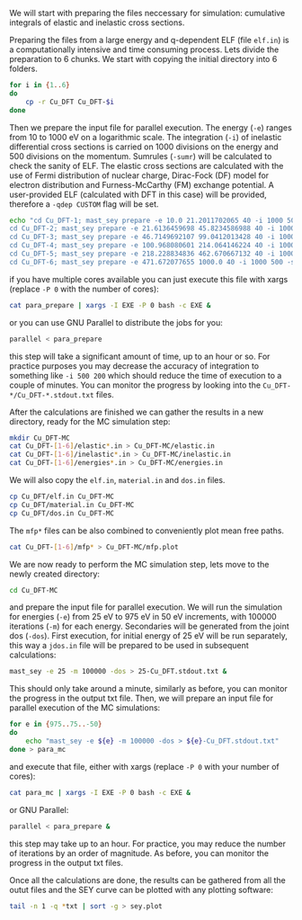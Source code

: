 We will start with preparing the files neccessary for simulation: cumulative integrals of elastic and inelastic cross sections.

Preparing the files from a large energy and q-dependent ELF (file `elf.in`) is a computationally intensive and time consuming process.
Lets divide the preparation to 6 chunks. We start with copying the initial directory into 6 folders.

```bash
for i in {1..6}
do
    cp -r Cu_DFT Cu_DFT-$i
done
```

Then we prepare the input file for parallel execution. The energy (`-e`) ranges from 10 to 1000 eV on a logarithmic scale. The integration (`-i`) of inelastic differential cross sections is carried on 1000 divisions on the energy and 500 divisions on the momentum. Sumrules (`-sumr`) will be calculated to check the sanity of ELF. The elastic cross sections are calculated with the use of Fermi distribution of nuclear charge, Dirac-Fock (DF) model for electron distribution and Furness-McCarthy (FM) exchange potential. A user-provided ELF (calculated with DFT in this case) will be provided, therefore a `-qdep CUSTOM` flag will be set.

```bash
echo "cd Cu_DFT-1; mast_sey prepare -e 10.0 21.2011702065 40 -i 1000 500 -sumr -elastic F DF FM -qdep CUSTOM > Cu_DFT-1.stdout.txt
cd Cu_DFT-2; mast_sey prepare -e 21.6136459698 45.8234586988 40 -i 1000 500 -sumr -elastic F DF FM -qdep CUSTOM > Cu_DFT-2.stdout.txt
cd Cu_DFT-3; mast_sey prepare -e 46.7149692107 99.0412013428 40 -i 1000 500 -sumr -elastic F DF FM -qdep CUSTOM > Cu_DFT-3.stdout.txt
cd Cu_DFT-4; mast_sey prepare -e 100.968080601 214.064146224 40 -i 1000 500 -sumr -elastic F DF FM -qdep CUSTOM > Cu_DFT-4.stdout.txt
cd Cu_DFT-5; mast_sey prepare -e 218.228834836 462.670667132 40 -i 1000 500 -sumr -elastic F DF FM -qdep CUSTOM > Cu_DFT-5.stdout.txt
cd Cu_DFT-6; mast_sey prepare -e 471.672077655 1000.0 40 -i 1000 500 -sumr -elastic F DF FM -qdep CUSTOM > Cu_DFT-6.stdout.txt" > para_prepare
```

if you have multiple cores available you can just execute this file with xargs (replace `-P 0` with the number of cores):

```bash
cat para_prepare | xargs -I EXE -P 0 bash -c EXE &
```

or you can use GNU Parallel to distribute the jobs for you:

```bash
parallel < para_prepare
```

this step will take a significant amount of time, up to an hour or so. For practice purposes you may decrease the accuracy of integration to something like `-i 500 200` which should reduce the time of execution to a couple of minutes. You can monitor the progress by looking into the `Cu_DFT-*/Cu_DFT-*.stdout.txt` files.

After the calculations are finished we can gather the results in a new directory, ready for the MC simulation step:

```bash
mkdir Cu_DFT-MC
cat Cu_DFT-[1-6]/elastic*.in > Cu_DFT-MC/elastic.in
cat Cu_DFT-[1-6]/inelastic*.in > Cu_DFT-MC/inelastic.in
cat Cu_DFT-[1-6]/energies*.in > Cu_DFT-MC/energies.in
```

We will also copy the `elf.in`, `material.in` and `dos.in` files.

```bash
cp Cu_DFT/elf.in Cu_DFT-MC
cp Cu_DFT/material.in Cu_DFT-MC
cp Cu_DFT/dos.in Cu_DFT-MC
```

The `mfp*` files can be also combined to conveniently plot mean free paths.

```bash
cat Cu_DFT-[1-6]/mfp* > Cu_DFT-MC/mfp.plot
```

We are now ready to perform the MC simulation step, lets move to the newly created directory:

```bash
cd Cu_DFT-MC
```

and prepare the input file for parallel execution. We will run the simulation for energies (`-e`) from 25 eV to 975 eV in 50 eV increments, with 100000 iterations (`-m`) for each energy. Secondaries will be generated from the joint dos (`-dos`). First execution, for initial energy of 25 eV will be run separately, this way a `jdos.in` file will be prepared to be used in subsequent calculations:

```bash
mast_sey -e 25 -m 100000 -dos > 25-Cu_DFT.stdout.txt &
```

This should only take around a minute, similarly as before, you can monitor the progress in the output txt file. Then, we will prepare an input file for parallel execution of the MC simulations:

```bash
for e in {975..75..-50}
do
    echo "mast_sey -e ${e} -m 100000 -dos > ${e}-Cu_DFT.stdout.txt"
done > para_mc
```

and execute that file, either with xargs (replace `-P 0` with your number of cores):

```bash
cat para_mc | xargs -I EXE -P 0 bash -c EXE &
```

or GNU Parallel:

```bash
parallel < para_prepare &
```

this step may take up to an hour. For practice, you may reduce the number of iterations by an order of magnitude. As before, you can monitor the progress in the output txt files.

Once all the calculations are done, the results can be gathered from all the outut files and the SEY curve can be plotted with any plotting software:

```bash
tail -n 1 -q *txt | sort -g > sey.plot
```
